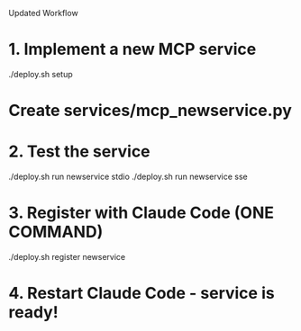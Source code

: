Updated Workflow

  # 1. Implement a new MCP service
  ./deploy.sh setup
  # Create services/mcp_newservice.py

  # 2. Test the service
  ./deploy.sh run newservice stdio
  ./deploy.sh run newservice sse

  # 3. Register with Claude Code (ONE COMMAND)
  ./deploy.sh register newservice

  # 4. Restart Claude Code - service is ready!
